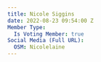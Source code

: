 ```yaml
---
title: Nicole Siggins
date: 2022-08-23 09:54:00 Z
Member Type:
  Is Voting Member: true
Social Media (Full URL):
  OSM: Nicolelaine
---
```


